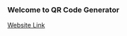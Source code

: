 <h3>Welcome to QR Code Generator</h3>
<a href="https://qrcode--generator.herokuapp.com">Website Link</a>

